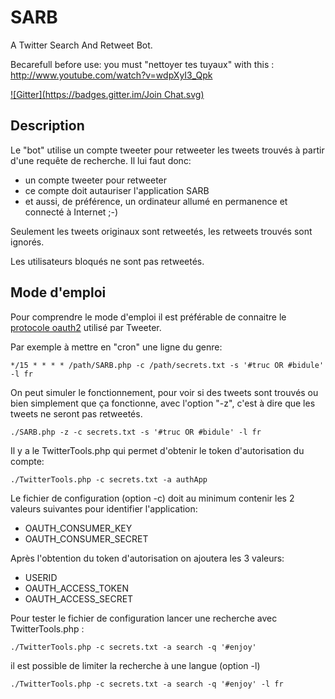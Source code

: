 # SARB

A Twitter Search And Retweet Bot.

Becarefull before use: you must "nettoyer tes tuyaux" with this : http://www.youtube.com/watch?v=wdpXyI3_Qpk

[![Gitter](https://badges.gitter.im/Join Chat.svg)](https://gitter.im/Cyrille37/SARB?utm_source=badge&utm_medium=badge&utm_campaign=pr-badge&utm_content=badge)

## Description

Le "bot" utilise un compte tweeter pour retweeter les tweets trouvés à partir d'une requête de recherche.
Il lui faut donc:
- un compte tweeter pour retweeter
- ce compte doit autauriser l'application SARB
- et aussi, de préférence, un ordinateur allumé en permanence et connecté à Internet ;-)

Seulement les tweets originaux sont retweetés, les retweets trouvés sont ignorés.

Les utilisateurs bloqués ne sont pas retweetés. 

## Mode d'emploi

Pour comprendre le mode d'emploi il est préférable de connaitre le [protocole oauth2](https://dev.twitter.com/oauth/application-only) utilisé par Tweeter.

Par exemple à mettre en "cron" une ligne du genre:
```
*/15 * * * * /path/SARB.php -c /path/secrets.txt -s '#truc OR #bidule' -l fr
```

On peut simuler le fonctionnement, pour voir si des tweets sont trouvés ou bien simplement que ça fonctionne, avec l'option "-z", c'est à dire que les tweets ne seront pas retweetés.
```
./SARB.php -z -c secrets.txt -s '#truc OR #bidule' -l fr
```

Il y a le TwitterTools.php qui permet d'obtenir le token d'autorisation du compte:
```
./TwitterTools.php -c secrets.txt -a authApp
```

Le fichier de configuration (option -c) doit au minimum contenir les 2 valeurs suivantes pour identifier l'application:
- OAUTH_CONSUMER_KEY
- OAUTH_CONSUMER_SECRET

Après l'obtention du token d'autorisation on ajoutera les 3 valeurs:
- USERID
- OAUTH_ACCESS_TOKEN
- OAUTH_ACCESS_SECRET

Pour tester le fichier de configuration lancer une recherche avec TwitterTools.php :
```
./TwitterTools.php -c secrets.txt -a search -q '#enjoy'
```
il est possible de limiter la recherche à une langue (option -l)
```
./TwitterTools.php -c secrets.txt -a search -q '#enjoy' -l fr
```

